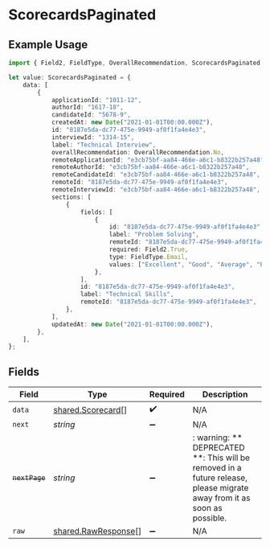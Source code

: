 # ScorecardsPaginated

## Example Usage

```typescript
import { Field2, FieldType, OverallRecommendation, ScorecardsPaginated } from "@stackone/stackone-client-ts/sdk/models/shared";

let value: ScorecardsPaginated = {
    data: [
        {
            applicationId: "1011-12",
            authorId: "1617-18",
            candidateId: "5678-9",
            createdAt: new Date("2021-01-01T00:00.000Z"),
            id: "8187e5da-dc77-475e-9949-af0f1fa4e4e3",
            interviewId: "1314-15",
            label: "Technical Interview",
            overallRecommendation: OverallRecommendation.No,
            remoteApplicationId: "e3cb75bf-aa84-466e-a6c1-b8322b257a48",
            remoteAuthorId: "e3cb75bf-aa84-466e-a6c1-b8322b257a48",
            remoteCandidateId: "e3cb75bf-aa84-466e-a6c1-b8322b257a48",
            remoteId: "8187e5da-dc77-475e-9949-af0f1fa4e4e3",
            remoteInterviewId: "e3cb75bf-aa84-466e-a6c1-b8322b257a48",
            sections: [
                {
                    fields: [
                        {
                            id: "8187e5da-dc77-475e-9949-af0f1fa4e4e3",
                            label: "Problem Solving",
                            remoteId: "8187e5da-dc77-475e-9949-af0f1fa4e4e3",
                            required: Field2.True,
                            type: FieldType.Email,
                            values: ["Excellent", "Good", "Average", "Poor"],
                        },
                    ],
                    id: "8187e5da-dc77-475e-9949-af0f1fa4e4e3",
                    label: "Technical Skills",
                    remoteId: "8187e5da-dc77-475e-9949-af0f1fa4e4e3",
                },
            ],
            updatedAt: new Date("2021-01-01T00:00.000Z"),
        },
    ],
};
```

## Fields

| Field                                                                                                                   | Type                                                                                                                    | Required                                                                                                                | Description                                                                                                             |
| ----------------------------------------------------------------------------------------------------------------------- | ----------------------------------------------------------------------------------------------------------------------- | ----------------------------------------------------------------------------------------------------------------------- | ----------------------------------------------------------------------------------------------------------------------- |
| `data`                                                                                                                  | [shared.Scorecard](../../../sdk/models/shared/scorecard.md)[]                                                           | :heavy_check_mark:                                                                                                      | N/A                                                                                                                     |
| `next`                                                                                                                  | *string*                                                                                                                | :heavy_minus_sign:                                                                                                      | N/A                                                                                                                     |
| ~~`nextPage`~~                                                                                                          | *string*                                                                                                                | :heavy_minus_sign:                                                                                                      | : warning: ** DEPRECATED **: This will be removed in a future release, please migrate away from it as soon as possible. |
| `raw`                                                                                                                   | [shared.RawResponse](../../../sdk/models/shared/rawresponse.md)[]                                                       | :heavy_minus_sign:                                                                                                      | N/A                                                                                                                     |